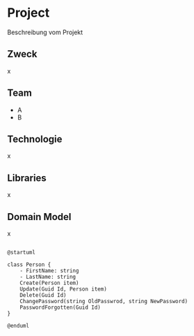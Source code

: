 # Project

Beschreibung vom Projekt

## Zweck

x

## Team

* A
* B

## Technologie

x

## Libraries

x

## Domain Model

x

``` plantuml

@startuml

class Person {
    - FirstName: string
    - LastName: string
    Create(Person item)
    Update(Guid Id, Person item)
    Delete(Guid Id)
    ChangePassword(string OldPasswrod, string NewPassword)
    PasswordForgotten(Guid Id)
}

@enduml

```

